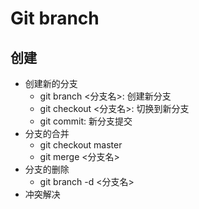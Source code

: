 # Git branch

## 创建
* 创建新的分支
	* git branch <分支名>: 创建新分支
	* git checkout <分支名>: 切换到新分支
	* git commit: 新分支提交
* 分支的合并 
	* git checkout master
	* git merge <分支名>
* 分支的删除
	* git branch -d <分支名>
* 冲突解决

